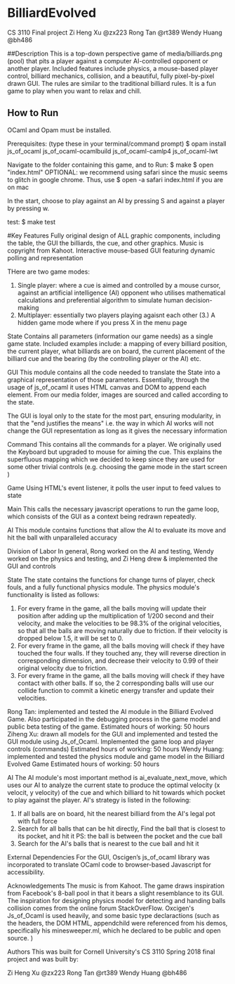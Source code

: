 # BilliardEvolved

CS 3110 Final project
Zi Heng Xu @zx223
Rong Tan @rt389
Wendy Huang @bh486

##Description
This is a top-down perspective game of media/billiards.png (pool) that pits a player against a computer AI-controlled opponent or another player. Included features include physics, a mouse-based player control, billiard mechanics, collision, and a beautiful, fully pixel-by-pixel drawn GUI. The rules are
similar to the traditional billiard rules. It is a fun game to play when
you want to relax and chill.

## How to Run
OCaml and Opam must be installed.

Prerequisites: (type these in your terminal/command prompt)
$ opam install js_of_ocaml js_of_ocaml-ocamlbuild js_of_ocaml-camlp4 js_of_ocaml-lwt

Navigate to the folder containing this game, and to Run:
$ make
$ open "index.html"
OPTIONAL: we recommend using safari since the music seems to glitch in
google chrome. Thus, use
            $ open -a safari index.html
if you are on mac

In the start, choose to play against an AI by pressing S and against a player
by pressing w.

test:
$ make test

#Key Features
Fully original design of ALL graphic components, including the table, the GUI the billiards, the cue, and other graphics.
Music is copyright from Kahoot.
Interactive mouse-based GUI featuring dynamic polling and representation

THere are two game modes:
1. Single player: where a cue is aimed and controlled
by a mouse cursor, against an artificial intelligence (AI) opponent who
utilises mathematical calculations and preferential algorithm to simulate human
decision-making
2. Multiplayer: essentially two players playing agaisnt each other
(3.) A hidden game mode where if you press X in the menu page


State
Contains all parameters (information our game needs) as a single game
state. Included examples include: a mapping of every billiard position, the
current player, what billiards are on board, the current placement of
the billiard cue and the bearing (by the controlling player or the AI) etc.

GUI
This module contains all the code needed to translate the State into a
graphical representation of those parameters. Essentially, through the usage
of js_of_ocaml it uses HTML canvas and DOM to append each element. From
our media folder, images are sourced and called according to the state.

The GUI is loyal only to the state for the most part, ensuring modularity, in
that the "end justifies the means" i.e. the way in which AI works will not
change the GUI representation as long as it gives the necessary information

Command
This contains all the commands for a player. We originally used the Keyboard
but upgraded to mouse for aiming the cue. This explains the superfluous
mapping which we decided to keep since they are used for some other
trivial controls (e.g. choosing the game mode in the start screen )

Game
Using HTML's event listener, it polls the user input to feed values to state

Main
This calls the necessary javascript operations to run the game loop, which
consists of the GUI as a context being redrawn repeatedly.

AI
This module contains functions that allow the AI to evaluate its move and hit the ball with unparalleled accuracy

Division of Labor
In general, Rong worked on the AI and testing, Wendy worked on the physics and
testing, and Zi Heng drew & implemented the GUI and controls

State
The state contains the functions for change turns of player, check fouls, and a fully functional physics module. The physics module's functionality is listed as follows:
1. For every frame in the game, all the balls moving will update their position after adding up the multiplication of 1/200 second and their velocity, and make the velocities to be 98.3% of the original velocities, so that all the balls are moving naturally due to friction. If their velocity is dropped below 1.5, it will be set to 0.  
2. For every frame in the game, all the balls moving will check if they have touched the four walls. If they touched any, they will reverse direction in corresponding dimension, and decrease their velocity to 0.99 of their original velocity due to friction.
3. For every frame in the game, all the balls moving will check if they have contact with other balls. If so, the 2 corresponding balls will use our collide function to commit a kinetic energy transfer and update their velocities.  

Rong Tan: implemented and tested the AI module in the Billiard Evolved Game. Also participated in the debugging process in the game model and public beta testing of the game.
Estimated hours of working: 50 hours
Ziheng Xu: drawn all models for the GUI and implemented and tested the GUI module using Js_of_Ocaml. Implemented the game loop and player controls (commands)
Estimated hours of working: 50 hours
Wendy Huang: implemented and tested the physics module and game model in the Billiard Evolved Game
Estimated hours of working: 50 hours


AI
The AI module's most important method is ai_evaluate_next_move, which uses our AI to analyze the current state to produce the optimal velocity (x velocit, y velocity) of the cue and which billiard to hit towards which pocket to play against the player.
AI's strategy is listed in the following:
   1. If all balls are on board, hit the nearest billiard from the AI's
      legal pot with full force
   2. Search for all balls that can be hit directly,
      Find the ball that is closest to its pocket, and hit it
      PS: the ball is between the pocket and the cue ball
   3. Search for the AI's balls that is nearest to the cue ball and hit it

External Dependencies
For the GUI, Oscigen’s js_of_ocaml library was incorporated to translate OCaml code to browser-based Javascript for accessibility.

Acknowledgements
The music is from Kahoot.
The game draws inspiration from Facebook's 8-ball pool in that it bears a
slight resemblance to its GUI.
The inspiration for designing physics model for detecting and handing balls collision comes from the online forum StackOverFlow. 
Oxcigen's Js_of_Ocaml is used heavily, and some basic type declaractions (such
  as the headers, the DOM HTML, appendchild were referenced from his
  demos, specifically his minesweeper.ml, which he declared to be public
  and open source. )

Authors
This was built for Cornell University's CS 3110 Spring 2018 final project and was built by:

Zi Heng Xu @zx223
Rong Tan @rt389
Wendy Huang @bh486
